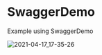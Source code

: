 # SwaggerDemo
Example using SwaggerDemo

![2021-04-17_17-35-26](https://user-images.githubusercontent.com/8853866/115127349-ce074280-9fa3-11eb-9040-7e92a04567b5.png)
